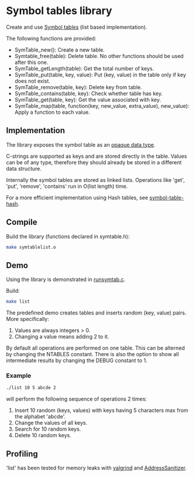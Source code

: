 # Symbol tables library

Create and use [Symbol tables](https://en.wikipedia.org/wiki/Symbol_table)  (list based implementation).

The following functions are provided:

* SymTable_new(): Create a new table.
* Symtable_free(table): Delete table. No other functions should be used after this one.
* SymTable_getLength(table): Get the total number of keys.
* SymTable_put(table, key, value): Put (key, value) in the table only if key does not exist.
* SymTable_remove(table, key): Delete key from table.
* SymTable_contains(table, key): Check whether table has key.
* SymTable_get(table, key): Get the value associated with key.
* SymTable_map(table, function(key, new_value, extra_value), new_value): Apply a function to each value.

## Implementation

The library exposes the symbol table as an [opaque data type](https://en.wikipedia.org/wiki/Opaque_data_type).

C-strings are supported as keys and are stored directly in the table. Values can be of any type, therefore they should already be stored in a different data structure.

Internally the symbol tables are stored as linked lists. Operations like 'get', 'put', 'remove', 'contains' run in O(list length) time.

For a more efficient implementation using Hash tables, see [symbol-table-hash](https://github.com/tasxatzial/symbol-table-hash).

## Compile

Build the library (functions declared in symtable.h):

```bash
make symtablelist.o
```

## Demo

Using the library is demonstrated in [runsymtab.c](src/runsymtab.c).

Build:

```bash
make list
```

The predefined demo creates tables and inserts random (key, value) pairs. More specifically:

1. Values are always integers > 0.
2. Changing a value means adding 2 to it.

By default all operations are performed on one table. This can be alterned by changing the NTABLES constant. There is also the option to show all intermediate results by changing the DEBUG constant to 1.

### Example

```bash
./list 10 5 abcde 2
```

will perform the following sequence of operations 2 times:

1. Insert 10 random (keys, values) with keys having 5 characters max from the alphabet 'abcde'.
2. Change the values of all keys.
3. Search for 10 random keys.
4. Delete 10 random keys.

## Profiling

'list' has been tested for memory leaks with [valgrind](https://valgrind.org/) and [AddressSanitizer](https://github.com/google/sanitizers/wiki/AddressSanitizer).
